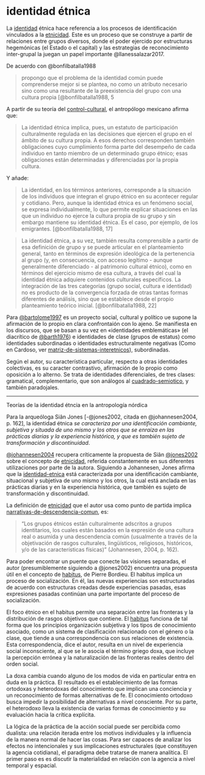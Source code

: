 # identidad étnica

La [identidad](identidad.md) étnica hace referencia a los procesos de identificación vinculados a la [etnicidad](etnicidad.md). Este es un proceso que se construye a partir de relaciones entre grupos diversos, donde el poder ejercido por estructuras hegemónicas (el Estado o el capital) y las estrategias de reconocimiento inter-grupal la juegan un papel importante @llanessalazar2017.

De acuerdo con @bonfilbatalla1988

 >
 > propongo que el problema de la identidad común puede comprenderse mejor si se plantea, no como un atributo necesario sino como una resultante de la preexistencia del grupo con una cultura propia [@bonfilbatalla1988, 5

A partir de su teoría del [control-cultural](control-cultural.md), el antropólogo mexicano afirma que:

 >
 > La identidad étnica implica, pues, un estatuto de participación culturalmente regulada en las decisiones que ejercen el grupo en el ámbito de su cultura propia. A esos derechos corresponden también obligaciones cuyo cumplimiento forma parte del desempeño de cada individuo en tanto miembro de un determinado grupo étnico; esas obligaciones están determinadas y diferenciadas por la propia cultura.

Y añade:

 >
 > La identidad, en los términos anteriores, corresponde a la situación de los individuos que integran el grupo étnico en su acontecer regular y cotidiano. Pero, aunque la identidad étnica es un fenómeno social, se expresa individualmente, lo que permite explicar situaciones en las que un individuo no ejerce la cultura propia de su grupo y sin embargo mantiene su identidad étnica. Es el caso, por ejemplo, de los emigrantes. [@bonfilbatalla1988, 17]

 >
 > La identidad étnica, a su vez, también resulta comprensible a partir de esa definición de grupo y se puede articular en el planteamiento general, tanto en términos de expresión ideológica de la pertenencia al grupo (y, en consecuencia, con acceso legítimo - aunque generalmente diferenciado - al patrimonio cultural étnico), como en términos del ejercicio mismo de esa cultura, a través del cual la identidad étnica adquiere contenidos culturales específicos. La integración de las tres categorías (grupo social, cultura e identidad) no es producto de la convergencia forzada de otras tantas formas diferentes de análisis, sino que se establece desde el propio planteamiento teórico inicial. [@bonfilbatalla1988, 22]

Para [@bartolome1997](@bartolome1997.md) es un proyecto social, cultural y político ue supone la afirmación de lo propio en clara confrontaión con lo ajeno. Se manifiesta en los discursos, que se basan a su vez en «identidades emblemáticas» (el diacrítico de [@barth1976](@barth1976.md)) e identidades de clase (grupos de estatus) como identidades subordinadas o identidades estructuralmente negativas (Como en Cardoso, ver [matriz-de-sistemas-interetnicos](matriz-de-sistemas-interetnicos.md)), subordinadas.

Según el autor, su característica particular, respecto a otras identidades colectivas, es su caracter contrastivo, afirmación de lo propio como oposición a lo alterno. Se trata de identidades diferenciales, de tres clases: gramatical, complementario, que son análogos al [cuadrado-semiotico](cuadrado-semiotico.md), y también paradojales.

---

Teorías de la identidad étncia en la antropología nórdica

Para la arqueóloga Siân Jones [-@jones2002, citada en @johannesen2004, p. 162], la identidad étnica *se caracteriza por una identificación cambiante, subjetiva y situada de uno mismo y los otros que se enraiza en las prácticas diarias y la experiencia histórica, y que es también sujeto de transformación y discontinuidad*.

[@johannesen2004](@johannesen2004.md) recupera críticamente la propuesta de Siân [@jones2002](@jones2002.md) sobre el concepto de [etnicidad](etnicidad.md), referida constantemente en sus diferentes utilizaciones por parte de la autora. Siguiendo a Johannesen, Jones afirma que la [identidad-etnica](identidad-etnica.md) está caracterizada por una identificación cambiante, situacional y subjetiva de uno mismo y los otros, la cual está anclada en las prácticas diarias y en la experiencia histórica, que también es sujeto de transformación y discontinuidad.

La definición de [etnicidad](etnicidad.md) que el autor usa como punto de partida implica [narrativas-de-descendencia-comun](narrativas-de-descendencia-comun.md),  es:

 >
 > “Los grupos étnicos están culturalmente adscritos a grupos identitarios, los cuales están basados en la expresión de una cultura real o asumida y una descendencia común (usualmente a través de la objetivación de rasgos culturales, lingüísticos, religiosos, históricos, y/o de las características físicas)” (Johannesen, 2004, p. 162).

Para poder encontrar un puente que conecte las visiones separadas, el autor (presumiblemente siguiendo a @jones2002) encuentra una propuesta útil en el concepto de [habitus](habitus.md), de Pierre Bordieu. El habitus implica un proceso de socialización. En él, las nuevas experiencias son estructuradas de acuerdo con estructuras creadas desde experiencias pasadas, esas expresiones pasadas continúan una parte importante del proceso de socialización.

El foco étnico en el habitus permite una separación entre las fronteras y la distribución de rasgos objetivos que contiene. El [habitus](habitus.md) funciona de tal forma que los principios organización subjetiva y los tipos de conocimiento asociado, como un sistema de clasificación relacionado con el género o la clase, que tiende a una correspondencia con sus relaciones de existencia. Esta correspondencia, dice el autor, resulta en un nivel de experiencia social inconsciente, al que se le asocia el término griego doxa, que incluye la percepción errónea y la naturalización de las fronteras reales dentro del orden social.

La doxa cambia cuando alguno de los modos de vida en particular entra en duda en la práctica. El resultado es el establecimiento de las formas  ortodoxas y heterodoxas del conocimiento que implican una conciencia y  un reconocimiento de formas alternativas de fe. El conocimiento ortodoxo busca impedir la posibilidad de alternativas a nivel consciente. Por su parte, el heterodoxo lleva la existencia de varias formas de conocimiento y su evaluación hacia la crítica explícita.

La lógica de la práctica de la acción social puede ser percibida como dualista: una relación iterada entre los motivos individuales y la influencia de la manera normal de hacer las cosas. Para ser capaces de analizar los efectos no intencionales y sus implicaciones estructurales (que constituyen la agencia cotidiana), el paradigma debe tratarse de manera analítica. El primer paso es es discutir la materialidad en relación con la agencia  a nivel temporal y espacial.
